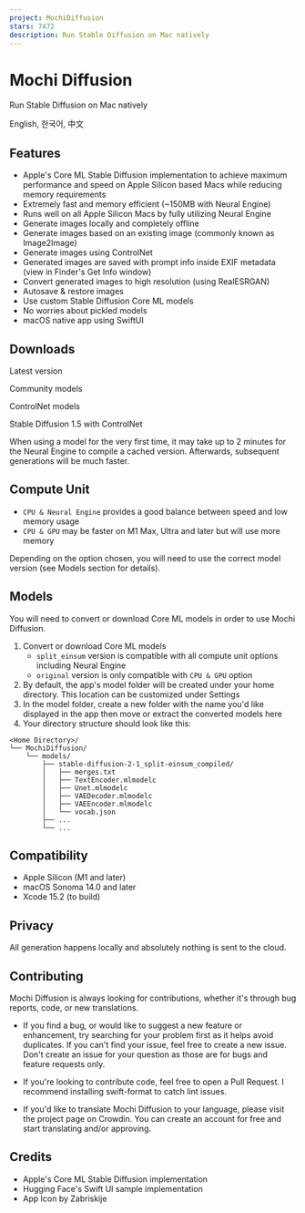 ```yaml
---
project: MochiDiffusion
stars: 7472
description: Run Stable Diffusion on Mac natively
---
```


Mochi Diffusion
===============

Run Stable Diffusion on Mac natively

English, 한국어, 中文

Features
--------

-   Apple's Core ML Stable Diffusion implementation to achieve maximum performance and speed on Apple Silicon based Macs while reducing memory requirements
-   Extremely fast and memory efficient (~150MB with Neural Engine)
-   Runs well on all Apple Silicon Macs by fully utilizing Neural Engine
-   Generate images locally and completely offline
-   Generate images based on an existing image (commonly known as Image2Image)
-   Generate images using ControlNet
-   Generated images are saved with prompt info inside EXIF metadata (view in Finder's Get Info window)
-   Convert generated images to high resolution (using RealESRGAN)
-   Autosave & restore images
-   Use custom Stable Diffusion Core ML models
-   No worries about pickled models
-   macOS native app using SwiftUI

Downloads
---------

Latest version

Community models

ControlNet models

Stable Diffusion 1.5 with ControlNet

When using a model for the very first time, it may take up to 2 minutes for the Neural Engine to compile a cached version. Afterwards, subsequent generations will be much faster.

Compute Unit
------------

-   `CPU & Neural Engine` provides a good balance between speed and low memory usage
-   `CPU & GPU` may be faster on M1 Max, Ultra and later but will use more memory

Depending on the option chosen, you will need to use the correct model version (see Models section for details).

Models
------

You will need to convert or download Core ML models in order to use Mochi Diffusion.

1.  Convert or download Core ML models
    -   `split_einsum` version is compatible with all compute unit options including Neural Engine
    -   `original` version is only compatible with `CPU & GPU` option
2.  By default, the app's model folder will be created under your home directory. This location can be customized under Settings
3.  In the model folder, create a new folder with the name you'd like displayed in the app then move or extract the converted models here
4.  Your directory structure should look like this:

```
<Home Directory>/
└── MochiDiffusion/
    └── models/
        ├── stable-diffusion-2-1_split-einsum_compiled/
        │   ├── merges.txt
        │   ├── TextEncoder.mlmodelc
        │   ├── Unet.mlmodelc
        │   ├── VAEDecoder.mlmodelc
        │   ├── VAEEncoder.mlmodelc
        │   └── vocab.json
        ├── ...
        └── ...
```

Compatibility
-------------

-   Apple Silicon (M1 and later)
-   macOS Sonoma 14.0 and later
-   Xcode 15.2 (to build)

Privacy
-------

All generation happens locally and absolutely nothing is sent to the cloud.

Contributing
------------

Mochi Diffusion is always looking for contributions, whether it's through bug reports, code, or new translations.

-   If you find a bug, or would like to suggest a new feature or enhancement, try searching for your problem first as it helps avoid duplicates. If you can't find your issue, feel free to create a new issue. Don't create an issue for your question as those are for bugs and feature requests only.
    
-   If you're looking to contribute code, feel free to open a Pull Request. I recommend installing swift-format to catch lint issues.
    
-   If you'd like to translate Mochi Diffusion to your language, please visit the project page on Crowdin. You can create an account for free and start translating and/or approving.
    

Credits
-------

-   Apple's Core ML Stable Diffusion implementation
-   Hugging Face's Swift UI sample implementation
-   App Icon by Zabriskije
